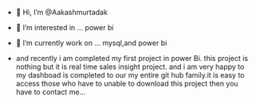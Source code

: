 - 👋 Hi, I’m @Aakashmurtadak
- 👀 I’m interested in ... power bi 
- 🌱 I’m currently work on  ... mysql,and power bi

- and recently i am completed my first project in power Bi. this project is nothing but it is real time sales insight project. and i am very happy to my dashboad is completed to our my entire git hub family.it is easy to access those who have to unable to download this project then you have to contact me...


<!---
Aakashmurtadak/Aakashmurtadak is a ✨ special ✨ repository because its `README.md` (this file) appears on your GitHub profile.
You can click the Preview link to take a look at your changes.
--->
